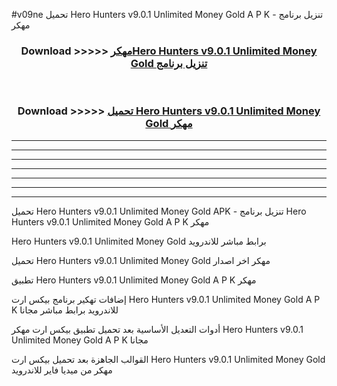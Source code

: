 #v09ne تحميل Hero Hunters v9.0.1 Unlimited Money Gold  A P K - تنزيل برنامج مهكر



<div align="center">
<h3>Download >>>>> <a href="https://runaway1.web.app/?sq=Hero Hunters v9.0.1 Unlimited Money Gold ">مهكرHero Hunters v9.0.1 Unlimited Money Gold  تنزيل برنامج</a></h3><br>

<h3>Download >>>>> <a href="https://runaway1.web.app/?sq=Hero Hunters v9.0.1 Unlimited Money Gold ">تحميل Hero Hunters v9.0.1 Unlimited Money Gold  مهكر</a></h3>
</div>


----------------------------------------------------------

----------------------------------------------------------

----------------------------------------------------------

----------------------------------------------------------

----------------------------------------------------------

----------------------------------------------------------

----------------------------------------------------------

تحميل Hero Hunters v9.0.1 Unlimited Money Gold  APK - تنزيل برنامج Hero Hunters v9.0.1 Unlimited Money Gold  A P K مهكر

Hero Hunters v9.0.1 Unlimited Money Gold  برابط مباشر للاندرويد

تحميل Hero Hunters v9.0.1 Unlimited Money Gold  مهكر اخر اصدار

تطبيق Hero Hunters v9.0.1 Unlimited Money Gold  A P K مهكر

إضافات تهكير برنامج بيكس ارت Hero Hunters v9.0.1 Unlimited Money Gold  A P K للاندرويد برابط مباشر مجانا

أدوات التعديل الأساسية بعد تحميل تطبيق بيكس ارت مهكر Hero Hunters v9.0.1 Unlimited Money Gold  A P K مجانا

القوالب الجاهزة بعد تحميل بيكس ارت Hero Hunters v9.0.1 Unlimited Money Gold  مهكر من ميديا فاير للاندرويد


